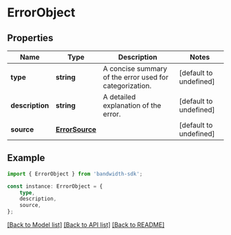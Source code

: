 # ErrorObject


## Properties

Name | Type | Description | Notes
------------ | ------------- | ------------- | -------------
**type** | **string** | A concise summary of the error used for categorization. | [default to undefined]
**description** | **string** | A detailed explanation of the error. | [default to undefined]
**source** | [**ErrorSource**](ErrorSource.md) |  | [default to undefined]

## Example

```typescript
import { ErrorObject } from 'bandwidth-sdk';

const instance: ErrorObject = {
    type,
    description,
    source,
};
```

[[Back to Model list]](../README.md#documentation-for-models) [[Back to API list]](../README.md#documentation-for-api-endpoints) [[Back to README]](../README.md)
